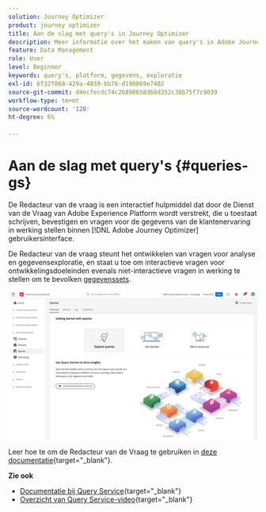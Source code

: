 ```yaml
---
solution: Journey Optimizer
product: journey optimizer
title: Aan de slag met query's in Journey Optimizer
description: Meer informatie over het maken van query's in Adobe Journey Optimizer
feature: Data Management
role: User
level: Beginner
keywords: query's, platform, gegevens, exploratie
exl-id: 6f32f068-429a-4039-bb76-d190069e7402
source-git-commit: d4ecfecdc74c26890658d68d352c36b75f7c9039
workflow-type: tm+mt
source-wordcount: '120'
ht-degree: 6%

---
```


# Aan de slag met query&#39;s {#queries-gs}

De Redacteur van de vraag is een interactief hulpmiddel dat door de Dienst van de Vraag van Adobe Experience Platform wordt verstrekt, die u toestaat schrijven, bevestigen en vragen voor de gegevens van de klantenervaring in werking stellen binnen [!DNL Adobe Journey Optimizer] gebruikersinterface.

De Redacteur van de vraag steunt het ontwikkelen van vragen voor analyse en gegevensexploratie, en staat u toe om interactieve vragen voor ontwikkelingsdoeleinden evenals niet-interactieve vragen in werking te stellen om te bevolken [gegevenssets](get-started-datasets.md).

![](assets/queries-home.png)

Leer hoe te om de Redacteur van de Vraag te gebruiken in [deze documentatie](https://experienceleague.adobe.com/docs/experience-platform/query/ui/user-guide.html){target="_blank"}.

**Zie ook**

* [Documentatie bij Query Service](https://experienceleague.adobe.com/docs/experience-platform/query/home.html?lang=nl){target="_blank"}
* [Overzicht van Query Service-video](https://experienceleague.adobe.com/docs/platform-learn/tutorials/queries/understanding-query-service.html){target="_blank"}
